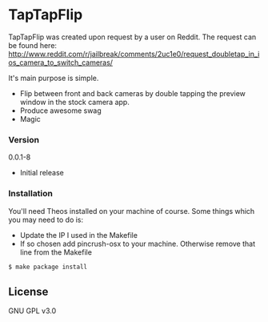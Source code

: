 # TapTapFlip

TapTapFlip was created upon request by a user on Reddit. The request can be found here: http://www.reddit.com/r/jailbreak/comments/2uc1e0/request_doubletap_in_ios_camera_to_switch_cameras/

It's main purpose is simple.

  - Flip between front and back cameras by double tapping the preview window in the stock camera app.
  - Produce awesome swag
  - Magic

### Version
0.0.1-8
 - Initial release

### Installation

You'll need Theos installed on your machine of course. Some things which you may need to do is:
- Update the IP I used in the Makefile
- If so chosen add pincrush-osx to your machine. Otherwise remove that line from the Makefile

```sh
$ make package install
```

License
----

GNU GPL v3.0
